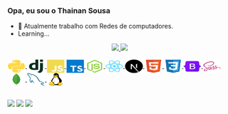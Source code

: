 ### Opa, eu sou o Thainan Sousa


- 🔭 Atualmente trabalho com Redes de computadores.
- Learning...
  
<div align="center">
  <a href="https://github.com/thainansousa">
  <img height="180em" src="https://github-readme-stats.vercel.app/api?username=thainansousa&show_icons=true&theme=vue&include_all_commits=true&count_private=false"/>
  <img height="180em" src="https://github-readme-stats.vercel.app/api/top-langs/?username=thainansousa&layout=compact&langs_count=7&theme=vue"/>
</div>

<div style="display: inline_block"><br>
  <img align="center" alt="Thainan-Py" height="30" width="40" src="https://raw.githubusercontent.com/devicons/devicon/master/icons/python/python-plain.svg">
  <img align="center" alt="Thainan-Django" height="30" width="40" src="https://raw.githubusercontent.com/devicons/devicon/master/icons/django/django-plain.svg">
  <img align="center" alt="Thainan-Js" height="30" width="40" src="https://raw.githubusercontent.com/devicons/devicon/master/icons/javascript/javascript-plain.svg">
  <img align="center" alt="Thainan-Ts" height="30" width="40" src="https://raw.githubusercontent.com/devicons/devicon/master/icons/typescript/typescript-plain.svg">
  <img align="center" alt="Thainan-NodeJS" height="30" width="40" src="https://raw.githubusercontent.com/devicons/devicon/master/icons/nodejs/nodejs-plain.svg">
  <img align="center" alt="Thainan-React" height="30" width="40" src="https://raw.githubusercontent.com/devicons/devicon/master/icons/react/react-original.svg">
  <img align="center" alt="Thainan-NextJS" height="30" width="40" src="https://raw.githubusercontent.com/devicons/devicon/master/icons/nextjs/nextjs-original.svg">
  <img align="center" alt="Thainan-HTML" height="30" width="40" src="https://raw.githubusercontent.com/devicons/devicon/master/icons/html5/html5-original.svg">
  <img align="center" alt="Thainan-CSS" height="30" width="40" src="https://raw.githubusercontent.com/devicons/devicon/master/icons/css3/css3-original.svg">
  <img align="center" alt="Thainan-Bootstrap" height="30" width="40" src="https://raw.githubusercontent.com/devicons/devicon/master/icons/bootstrap/bootstrap-original.svg">
  <img align="center" alt="Thainan-Sass" height="30" width="40" src="https://raw.githubusercontent.com/devicons/devicon/master/icons/sass/sass-original.svg">
  <img align="center" alt="Thainan-MongoDB" height="30" width="40" src="https://raw.githubusercontent.com/devicons/devicon/master/icons/mongodb/mongodb-original.svg">
  <img align="center" alt="Thainan-MySQL" height="30" width="40" src="https://raw.githubusercontent.com/devicons/devicon/master/icons/mysql/mysql-original.svg">
  <img align="center" alt="Thainan-Linux" height="30" width="40" src="https://raw.githubusercontent.com/devicons/devicon/master/icons/linux/linux-original.svg">
</div>

##

<div> 
  <a href="https://instagram.com/thainans11" target="_blank"><img src="https://img.shields.io/badge/-Instagram-%23E4405F?style=for-the-badge&logo=instagram&logoColor=white"></a>
  <a href = "mailto:thainansousa7@gmail.com"><img src="https://img.shields.io/badge/Gmail-D14836?style=for-the-badge&logo=gmail&logoColor=white"></a>
  <a href="https://www.linkedin.com/in/thainan-sousa-0347a3180" target="_blank"><img src="https://img.shields.io/badge/-LinkedIn-%230077B5?style=for-the-badge&logo=linkedin&logoColor=white"></a> 
 
 
</div>
